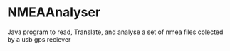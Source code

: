 # NMEAAnalyser
Java program to read, Translate, and analyse a set of nmea files colected by a usb gps reciever
